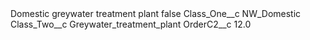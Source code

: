 <?xml version="1.0" encoding="UTF-8"?>
<CustomMetadata xmlns="http://soap.sforce.com/2006/04/metadata" xmlns:xsi="http://www.w3.org/2001/XMLSchema-instance" xmlns:xsd="http://www.w3.org/2001/XMLSchema">
    <label>Domestic greywater treatment plant</label>
    <protected>false</protected>
    <values>
        <field>Class_One__c</field>
        <value xsi:type="xsd:string">NW_Domestic</value>
    </values>
    <values>
        <field>Class_Two__c</field>
        <value xsi:type="xsd:string">Greywater_treatment_plant</value>
    </values>
    <values>
        <field>OrderC2__c</field>
        <value xsi:type="xsd:double">12.0</value>
    </values>
</CustomMetadata>

